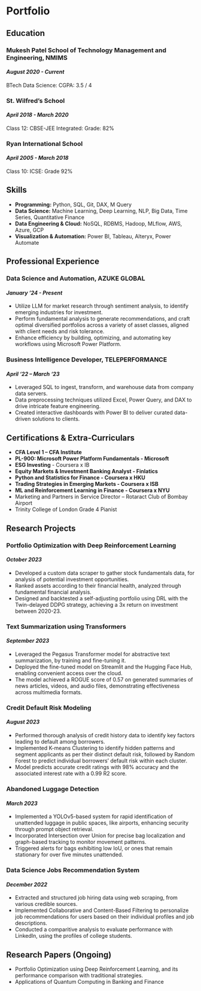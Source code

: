 # Portfolio


## Education

### Mukesh Patel School of Technology Management and Engineering, NMIMS
#### *August 2020 - Current*
BTech Data Science: CGPA: 3.5 / 4

### St. Wilfred’s School
#### *April 2018 - March 2020*
Class 12: CBSE-JEE Integrated: Grade: 82%

### Ryan International School
#### *April 2005 - March 2018*
Class 10: ICSE: Grade 92%

## Skills

- **Programming:** Python, SQL, Git, DAX, M Query
- **Data Science:** Machine Learning, Deep Learning, NLP, Big Data, Time Series, Quantitative Finance
- **Data Engineering & Cloud:** NoSQL, RDBMS, Hadoop, MLflow, AWS, Azure, GCP
- **Visualization & Automation:** Power BI, Tableau, Alteryx, Power Automate

## Professional Experience

### Data Science and Automation, AZUKE GLOBAL
#### *January ’24 - Present*
- Utilize LLM for market research through sentiment analysis, to identify emerging industries for investment.
- Perform fundamental analysis to generate recommendations, and craft optimal diversified portfolios across a variety of asset classes, aligned with client needs and risk tolerance.
- Enhance efficiency by building, optimizing, and automating key workflows using Microsoft Power Platform.

### Business Intelligence Developer, TELEPERFORMANCE                                              
#### *April ‘22 – March ‘23*
- Leveraged SQL to ingest, transform, and warehouse data from company data servers.
- Data preprocessing techniques utilized Excel, Power Query, and DAX to drive intricate feature engineering.
- Created interactive dashboards with Power BI to deliver curated data-driven solutions to clients.

## Certifications & Extra-Curriculars

- **CFA Level 1 – CFA Institute**                                                                   
- **PL-900: Microsoft Power Platform Fundamentals - Microsoft**
- **ESG Investing** - Coursera x IB                            
- **Equity Markets & Investment Banking Analyst - Finlatics**                                         
- **Python and Statistics for Finance - Coursera x HKU**                                 
- **Trading Strategies in Emerging Markets - Coursera x ISB**                                 
- **ML and Reinforcement Learning in Finance - Coursera x NYU**                                          
- Marketing and Partners in Service Director – Rotaract Club of Bombay Airport
- Trinity College of London Grade 4 Pianist

## Research Projects

### Portfolio Optimization with Deep Reinforcement Learning                                                
#### *October 2023*
- Developed a custom data scraper to gather stock fundamentals data, for analysis of potential investment opportunities.
- Ranked assets according to their financial health, analyzed through fundamental financial analysis.
- Designed and backtested a self-adjusting portfolio using DRL with the Twin-delayed DDPG strategy, achieving a 3x return on investment between 2020-23.

### Text Summarization using Transformers                                                                
#### *September 2023*
- Leveraged the Pegasus Transformer model for abstractive text summarization, by training and fine-tuning it.
- Deployed the fine-tuned model on Streamlit and the Hugging Face Hub, enabling convenient access over the cloud.
- The model achieved a ROGUE score of 0.57 on generated summaries of news articles, videos, and audio files, demonstrating effectiveness across multimedia formats.

### Credit Default Risk Modeling                                                                           
#### *August 2023*
- Performed thorough analysis of credit history data to identify key factors leading to default among borrowers.
- Implemented K-means Clustering to identify hidden patterns and segment applicants as per their distinct default risk, followed by Random Forest to predict individual borrowers’ default risk within each cluster.
- Model predicts accurate credit ratings with 98% accuracy and the associated interest rate with a 0.99 R2 score.

### Abandoned Luggage Detection                                                                            
#### *March 2023*
- Implemented a YOLOv5-based system for rapid identification of unattended luggage in public spaces, like airports, enhancing security through prompt object retrieval.
- Incorporated Intersection over Union for precise bag localization and graph-based tracking to monitor movement patterns.
- Triggered alerts for bags exhibiting low IoU, or ones that remain stationary for over five minutes unattended.

### Data Science Jobs Recommendation System
#### *December 2022*
-	Extracted and structured job hiring data using web scraping, from various credible sources. 
-	Implemented Collaborative and Content-Based Filtering to personalize job recommendations for users based on their individual profiles and job descriptions.
-	Conducted a comparitive analysis to evaluate performance with LinkedIn, using the profiles of college students.

## Research Papers (Ongoing)

- Portfolio Optimization using Deep Reinforcement Learning, and its performance comparison with traditional strategies.
- Applications of Quantum Computing in Banking and Finance
